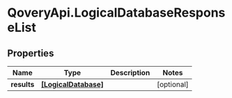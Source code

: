 # QoveryApi.LogicalDatabaseResponseList

## Properties

Name | Type | Description | Notes
------------ | ------------- | ------------- | -------------
**results** | [**[LogicalDatabase]**](LogicalDatabase.md) |  | [optional] 


